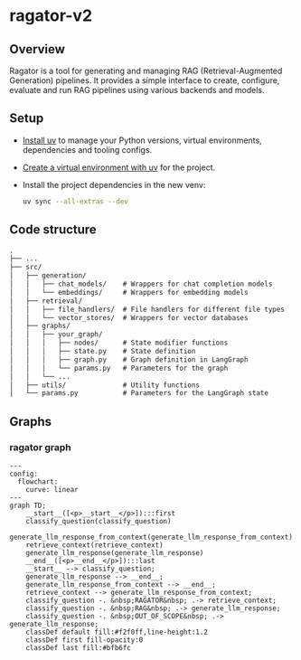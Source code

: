 # ragator-v2

## Overview

Ragator is a tool for generating and managing RAG (Retrieval-Augmented Generation) pipelines. It provides a simple interface to create, configure, evaluate and run RAG pipelines using various backends and models.

## Setup

- [Install uv](https://docs.astral.sh/uv/getting-started/installation/) to manage your Python versions, virtual environments, dependencies and tooling configs. 

- [Create a virtual environment with uv](https://docs.astral.sh/uv/pip/environments/#creating-a-virtual-environment) for the project.

- Install the project dependencies in the new venv:

    ```bash
    uv sync	--all-extras --dev
    ```

## Code structure

```markdown
.
├── ...
├── src/
│   ├── generation/
│   │   ├── chat_models/    # Wrappers for chat completion models
│   │   └── embeddings/     # Wrappers for embedding models
│   ├── retrieval/
│   │   ├── file_handlers/  # File handlers for different file types
│   │   └── vector_stores/  # Wrappers for vector databases
│   ├── graphs/
│   │   ├── your_graph/
│   │   │   ├── nodes/      # State modifier functions
│   │   │   ├── state.py    # State definition
│   │   │   ├── graph.py    # Graph definition in LangGraph
│   │   │   └── params.py   # Parameters for the graph
│   │   └── ...
│   ├── utils/              # Utility functions
│   └── params.py           # Parameters for the LangGraph state
```

## Graphs
### ragator graph

<!-- RAGATOR_DIAGRAM_START -->
```mermaid
---
config:
  flowchart:
    curve: linear
---
graph TD;
	__start__([<p>__start__</p>]):::first
	classify_question(classify_question)
	generate_llm_response_from_context(generate_llm_response_from_context)
	retrieve_context(retrieve_context)
	generate_llm_response(generate_llm_response)
	__end__([<p>__end__</p>]):::last
	__start__ --> classify_question;
	generate_llm_response --> __end__;
	generate_llm_response_from_context --> __end__;
	retrieve_context --> generate_llm_response_from_context;
	classify_question -. &nbsp;RAGATOR&nbsp; .-> retrieve_context;
	classify_question -. &nbsp;RAG&nbsp; .-> generate_llm_response;
	classify_question -. &nbsp;OUT_OF_SCOPE&nbsp; .-> generate_llm_response;
	classDef default fill:#f2f0ff,line-height:1.2
	classDef first fill-opacity:0
	classDef last fill:#bfb6fc

```
<!-- RAGATOR_DIAGRAM_END -->